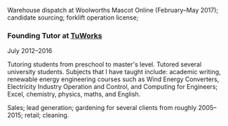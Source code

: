 Warehouse dispatch at Woolworths Mascot Online (February–May 2017); candidate sourcing; forklift operation license; 

### Founding Tutor at [TuWorks](https://tuworks.co/)

July 2012–2016

Tutoring students from preschool to master's level. Tutored several university students. Subjects that I have taught include: academic writing, renewable energy engineering courses such as Wind Energy Converters, Electricity Industry Operation and Control, and Computing for Engineers; Excel, chemistry, physics, maths, and English.

Sales; lead generation; gardening for several clients from roughly 2005–2015; retail; cleaning.
